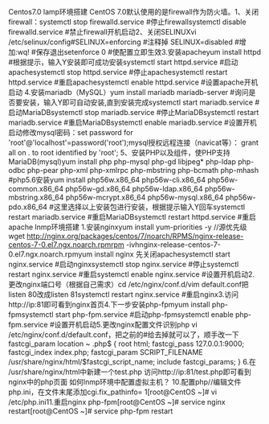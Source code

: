 Centos7.0   lamp环境搭建 CentOS 7.0默认使用的是firewall作为防火墙。1、关闭firewall：systemctl stop firewalld.service #停止firewallsystemctl disable firewalld.service #禁止firewall开机启动2、关闭SELINUXvi /etc/selinux/config#SELINUX=enforcing #注释掉         SELINUX=disabled #增加:wq! #保存退出setenforce 0 #使配置立即生效3.安装apacheyum install httpd #根据提示，输入Y安装即可成功安装systemctl start httpd.service #启动apachesystemctl stop httpd.service #停止apachesystemctl restart httpd.service #重启apachesystemctl enable httpd.service #设置apache开机启动 4.安装mariadb（MySQL）yum install mariadb mariadb-server #询问是否要安装，输入Y即可自动安装,直到安装完成systemctl start mariadb.service #启动MariaDBsystemctl stop mariadb.service #停止MariaDBsystemctl restart mariadb.service #重启MariaDBsystemctl enable mariadb.service #设置开机启动修改mysql密码：set password for 'root'@'localhost'=password('root');mysql授权远程连接（navicat等）： grant all on *.* to root identified by 'root'; 5、安装PHP以及组件，使PHP支持 MariaDB(mysql)yum install php php-mysql php-gd libjpeg* php-ldap php-odbc php-pear php-xml php-xmlrpc php-mbstring php-bcmath php-mhash   #php5.6安装yum install php56w.x86_64 php56w-cli.x86_64 php56w-common.x86_64 php56w-gd.x86_64 php56w-ldap.x86_64 php56w-mbstring.x86_64 php56w-mcrypt.x86_64 php56w-mysql.x86_64 php56w-pdo.x86_64 #这里选择以上安装包进行安装，根据提示输入Y回车systemctl restart mariadb.service #重启MariaDBsystemctl restart httpd.service #重启apache     lnmp环境搭建 1.安装nginxyum install yum-priorities -y   //源优先级wget http://nginx.org/packages/centos/7/noarch/RPMS/nginx-release-centos-7-0.el7.ngx.noarch.rpmrpm -ivhnginx-release-centos-7-0.el7.ngx.noarch.rpmyum install nginx 先关闭apachesystemctl start nginx.service #启动nginxsystemctl stop nginx.service #停止systemctl restart nginx.service #重启systemctl enable nginx.service #设置开机启动2.更改nginx端口号（根据自己需求）cd /etc/nginx/conf.d/vim default.conf把listen 80改成listen 81systemctl restart nginx.service #重启nginx3.访问http://ip:81即可看到nginx首页4.下一步安装php-fpmyum install php-fpmsystemctl start php-fpm.service #启动php-fpmsystemctl enable php-fpm.service #设置开机启动5.更改nginx配置文件识别php vi /etc/nginx/conf.d/default.conf，把之前的#给去掉就可以了，顺手改一下fastcgi_param   location ~ \.php$ {       root           html;       fastcgi_pass   127.0.0.1:9000;       fastcgi_index  index.php;       fastcgi_param SCRIPT_FILENAME /usr/share/nginx/html/$fastcgi_script_name;       include        fastcgi_params;    } 6.在 /usr/share/nginx/html中新建一个test.php  <?php echo 123;?>访问http://ip:81/test.php即可看到nginx中的php页面  如何lnmp环境中配置虚拟主机？  10.配置php//编辑文件php.ini，在文件末尾添加cgi.fix_pathinfo= 1[root@CentOS ~]# vi /etc/php.ini11.重启nginx php-fpm[root@CentOS ~]# service nginx restart[root@CentOS ~]# service php-fpm restart
